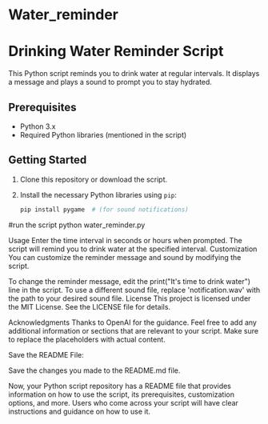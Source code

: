 # Water_reminder
# Drinking Water Reminder Script

This Python script reminds you to drink water at regular intervals. It displays a message and plays a sound to prompt you to stay hydrated.

## Prerequisites

- Python 3.x
- Required Python libraries (mentioned in the script)

## Getting Started

1. Clone this repository or download the script.
2. Install the necessary Python libraries using `pip`:

   ```bash
   pip install pygame  # (for sound notifications)
#run the script
python water_reminder.py

Usage
Enter the time interval in seconds or hours when prompted.
The script will remind you to drink water at the specified interval.
Customization
You can customize the reminder message and sound by modifying the script.

To change the reminder message, edit the print("It's time to drink water") line in the script.
To use a different sound file, replace 'notification.wav' with the path to your desired sound file.
License
This project is licensed under the MIT License. See the LICENSE file for details.

Acknowledgments
Thanks to OpenAI for the guidance.
Feel free to add any additional information or sections that are relevant to your script. Make sure to replace the placeholders with actual content.

Save the README File:

Save the changes you made to the README.md file.

Now, your Python script repository has a README file that provides information on how to use the script, its prerequisites, customization options, and more. Users who come across your script will have clear instructions and guidance on how to use it.
